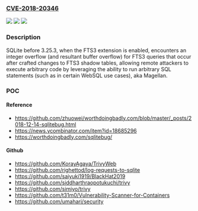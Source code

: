 ### [CVE-2018-20346](https://cve.mitre.org/cgi-bin/cvename.cgi?name=CVE-2018-20346)
![](https://img.shields.io/static/v1?label=Product&message=n%2Fa&color=blue)
![](https://img.shields.io/static/v1?label=Version&message=n%2Fa&color=blue)
![](https://img.shields.io/static/v1?label=Vulnerability&message=n%2Fa&color=brighgreen)

### Description

SQLite before 3.25.3, when the FTS3 extension is enabled, encounters an integer overflow (and resultant buffer overflow) for FTS3 queries that occur after crafted changes to FTS3 shadow tables, allowing remote attackers to execute arbitrary code by leveraging the ability to run arbitrary SQL statements (such as in certain WebSQL use cases), aka Magellan.

### POC

#### Reference
- https://github.com/zhuowei/worthdoingbadly.com/blob/master/_posts/2018-12-14-sqlitebug.html
- https://news.ycombinator.com/item?id=18685296
- https://worthdoingbadly.com/sqlitebug/

#### Github
- https://github.com/KorayAgaya/TrivyWeb
- https://github.com/righettod/log-requests-to-sqlite
- https://github.com/saiyuki1919/BlackHat2019
- https://github.com/siddharthraopotukuchi/trivy
- https://github.com/simiyo/trivy
- https://github.com/t31m0/Vulnerability-Scanner-for-Containers
- https://github.com/umahari/security

